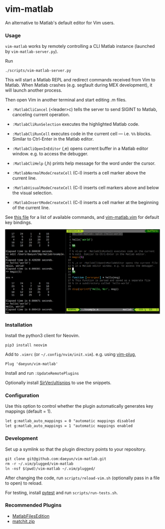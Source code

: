 vim-matlab
===========

An alternative to Matlab's default editor for Vim users.

### Usage

`vim-matlab` works by remotely controlling a CLI Matlab instance (launched by `vim-matlab-server.py`).

Run

```
./scripts/vim-matlab-server.py
```

This will start a Matlab REPL and redirect commands received from Vim to Matlab. When Matlab crashes (e.g. segfault during MEX development), it will launch another process.

Then open Vim in another terminal and start editing .m files.

- `:MatlabCliCancel` (\<leader\>c) tells the server to send SIGINT to Matlab, canceling current operation.

- `:MatlabCliRunSelection` executes the highlighted Matlab code.

- `:MatlabCliRunCell` executes code in the current cell — i.e. `%%` blocks. Similar to Ctrl-Enter in the Matlab editor.

- `:MatlabCliOpenInEditor` (,e) opens current buffer in a Matlab editor window. e.g. to access the debugger.

- `:MatlabCliHelp` (,h) prints help message for the word under the cursor.

- `:MatlabNormalModeCreateCell` (C-l) inserts a cell marker above the current line.

- `:MatlabVisualModeCreateCell` (C-l) inserts cell markers above and below the visual selection.

- `:MatlabInsertModeCreateCell` (C-l) inserts a cell marker at the beginning of the current line.

See [this file](rplugin/python/vim_matlab/__init__.py) for a list of available commands, and [vim-matlab.vim](ftplugin/matlab/vim-matlab.vim) for default key bindings.

![Screenshot](/docs/images/screenshot.png)

### Installation

Install the python3 client for Neovim.

```
pip3 install neovim
```

Add to `.vimrc` (or `~/.config/nvim/init.vim`). e.g. using [vim-plug](https://github.com/junegunn/vim-plug),

```
Plug 'daeyun/vim-matlab'
```

Install and run `:UpdateRemotePlugins`

Optionally install [SirVer/ultisnips](https://github.com/honza/vim-snippets) to use the snippets.


### Configuration

Use this option to control whether the plugin automatically generates key mappings (default = 1).

``` vim
let g:matlab_auto_mappings = 0 "automatic mappings disabled
let g:matlab_auto_mappings = 1 "automatic mappings enabled
```


### Development

Set up a symlink so that the plugin directory points to your repository.

```
git clone git@github.com:daeyun/vim-matlab.git
rm -r ~/.vim/plugged/vim-matlab
ln -nsf $(pwd)/vim-matlab ~/.vim/plugged/
```

After changing the code, run `scripts/reload-vim.sh` (optionally pass in a file to open) to reload.

For testing, install [pytest](https://github.com/pytest-dev/pytest/) and run `scripts/run-tests.sh`.


### Recommended Plugins

- [MatlabFilesEdition](http://www.vim.org/scripts/script.php?script_id=2407)
- [matchit.zip](http://www.vim.org/scripts/script.php?script_id=39)
